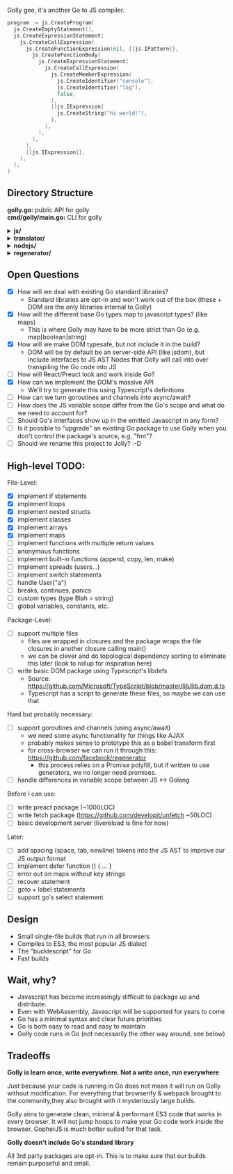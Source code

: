 Golly gee, it's another Go to JS compiler.

```go
program := js.CreateProgram(
  js.CreateEmptyStatement(),
  js.CreateExpressionStatement(
    js.CreateCallExpression(
      js.CreateFunctionExpression(nil, []js.IPattern{},
        js.CreateFunctionBody(
          js.CreateExpressionStatement(
            js.CreateCallExpression(
              js.CreateMemberExpression(
                js.CreateIdentifier("console"),
                js.CreateIdentifier("log"),
                false,
              ),
              []js.IExpression{
                js.CreateString("hi world!"),
              },
            ),
          ),
        ),
      ),
      []js.IExpression{},
    ),
  ),
)
```

## Directory Structure

<strong>golly.go:</strong> public API for golly<br/>
<strong>cmd/golly/main.go:</strong> CLI for golly
<details>
<summary><strong>js/</strong></summary>
  <ul>
    <li><strong>syntax.go</strong>: this is the AST format for Javascript (ES3) (TODO: move to internal/)</li>
    <li><strong>assemble.go</strong>: this will turn JS AST nodes into Javascript source code (TODO: move to internal/)</li>
    <li><strong>api.go</strong>: this is the public interface for creating JS AST nodes</li>
  </ul>
</details>
<details>
<summary><strong>translator/</strong></summary>
  <ul>
    <li><strong>translate.go</strong>: this translates our Go AST into a JS AST. This file is the bread & butter of the project</li>
  </ul>
</details>
<details>
<summary><strong>nodejs/</strong></summary>
  <ul>
    <li><strong>node</strong>: the oldest node binary I could compile (0.6.0). no promises, generators, async/await. I've just been using this for testing</li>
  </ul>
</details>
<details>
<summary><strong>regenerator/</strong></summary>
  <ul>
    <li><strong>node_modules/.bin/regenerator</strong>: binary to compile async/await to ES5</li>
    <li><strong>es6.js</strong>: test file</li>
  </ul>
</details>

## Open Questions

- [x] How will we deal with existing Go standard libraries?
  - Standard libraries are opt-in and won't work out of the box (these + DOM are the only libraries internal to Golly)
- [x] How will the different base Go types map to javascript types? (like maps)
  - This is where Golly may have to be more strict than Go (e.g. map[boolean]string)
- [x] How will we make DOM typesafe, but not include it in the build?
  - DOM will be by default be an server-side API (like jsdom), but include interfaces to JS AST Nodes that Golly will call into over transpiling the Go code into JS
- [ ] How will React/Preact look and work inside Go?
- [x] How can we implement the DOM's massive API
  - We'll try to generate this using Typescript's definitions
- [ ] How can we turn goroutines and channels into async/await?
- [ ] How does the JS variable scope differ from the Go's scope and what do we need to account for?
- [ ] Should Go's interfaces show up in the emitted Javascript in any form?
- [ ] Is it possible to "upgrade" an existing Go package to use Golly when you don't control the package's source, e.g. "fmt"?
- [ ] Should we rename this project to Jolly? :-D

## High-level TODO:

File-Level:

- [x] implement if statements
- [x] implement loops
- [x] implement nested structs
- [x] implement classes
- [x] implement arrays
- [x] implement maps
- [ ] implement functions with multiple return values
- [ ] anonymous functions
- [ ] implement built-in functions (append, copy, len, make)
- [ ] implement spreads (users...)
- [ ] implement switch statements
- [ ] handle User{"a"}
- [ ] breaks, continues, panics
- [ ] custom types (type Blah = string)
- [ ] global variables, constants, etc.

Package-Level:

- [ ] support multiple files
  - files are wrapped in closures and the package wraps the file closures in another closure calling main()
  - we can be clever and do topological dependency sorting to eliminate this later (look to rollup for inspiration here)
- [ ] write basic DOM package using Typescript's libdefs
  - Source: https://github.com/Microsoft/TypeScript/blob/master/lib/lib.dom.d.ts
  - Typescript has a script to generate these files, so maybe we can use that 

Hard but probably necessary:

- [ ] support goroutines and channels (using async/await)
  - we need some async functionality for things like AJAX
  - probably makes sense to prototype this as a babel transform first 
  - for cross-browser we can run it through this: https://github.com/facebook/regenerator
    - this process relies on a Promise polyfill, but if written
    to use generators, we no longer need promises.
- [ ] handle differences in variable scope between JS <-> Golang

Before I can use:

- [ ] write preact package (~1000LOC)
- [ ] write fetch package (https://github.com/developit/unfetch ~50LOC)
- [ ] basic development server (livereload is fine for now)

Later:

- [ ] add spacing (space, tab, newline) tokens into the JS AST to improve our JS output format
- [ ] implement defer function () { ... }
- [ ] error out on maps without key strings
- [ ] recover statement
- [ ] goto + label statements
- [ ] support go's select statement

## Design

- Small single-file builds that run in all browsers
- Compiles to ES3, the most popular JS dialect
- The "bucklescript" for Go
- Fast builds

## Wait, why?

- Javascript has become increasingly difficult to package up and distribute.
- Even with WebAssembly, Javascript will be supported for years to come
- Go has a minimal syntax and clear future priorities
- Go is both easy to read and easy to maintain
- Golly code runs in Go (not necessarily the other way around, see below)

## Tradeoffs

**Golly is learn once, write everywhere. Not a write once, run everywhere**

Just because your code is running in Go does not mean it will run on Golly without modification. For everything that browserify & webpack brought to the community,they also brought with it mysteriously large builds.

Golly aims to generate clean, minimal & performant ES3 code that works in every browser. It will not jump hoops to make your Go code work inside the browser. GopherJS is much better suited for that task.

**Golly doesn't include Go's standard library**

All 3rd party packages are opt-in. This is to make sure that our builds remain purposeful and small.